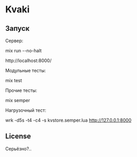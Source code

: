 # Kvaki

## Запуск

Сервер:

mix run --no-halt

http://localhost:8000/


Модульные тесты:

mix test


Прочие тесты:

mix semper


Нагрузочный тест:

wrk -d5s -t4 -c4 -s kvstore.semper.lua http://127.0.0.1:8000



License
-------

Серьёзно?..

